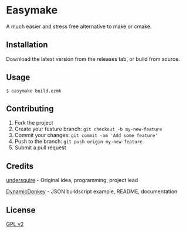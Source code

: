 # Easymake

A much easier and stress free alternative to make or cmake.

## Installation

Download the latest version from the releases tab, or build from source.

## Usage

`$ easymake build.ezmk`

## Contributing

1. Fork the project
2. Create your feature branch: `git checkout -b my-new-feature`
3. Commit your changes: `git commit -am 'Add some feature'`
4. Push to the branch: `git push origin my-new-feature`
5. Submit a pull request

## Credits

[undersquire](https://github.com/undersquire) - Original idea, programming, project lead

[DynamicDonkey](https://github.com/DynamicDonkey) - JSON buildscript example, README, documentation

## License

[GPL v2](https://raw.githubusercontent.com/undersquire/easymake/main/LICENSE)
